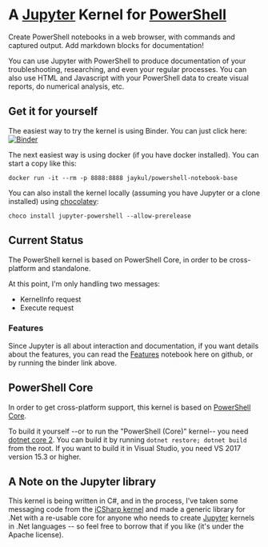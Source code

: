 # A [Jupyter](https://jupyter.org/) Kernel for [PowerShell](https://github.com/PowerShell/PowerShell)

Create PowerShell notebooks in a web browser, with commands and captured output. Add markdown blocks for documentation!

You can use Jupyter with PowerShell to produce documentation of your troubleshooting, researching, and even your regular processes. You can also use HTML and Javascript with your PowerShell data to create visual reports, do numerical analysis, etc.

## Get it for yourself

The easiest way to try the kernel is using Binder. You can just click here: [![Binder](https://mybinder.org/badge.svg)](https://mybinder.org/v2/gh/jaykul/Jupyter-PowerShell/master)

The next easiest way is using docker (if you have docker installed). You can start a copy like this:

```posh
docker run -it --rm -p 8888:8888 jaykul/powershell-notebook-base
```

You can also install the kernel locally (assuming you have Jupyter or a clone installed) using [chocolatey](http://chocolatey.org/):

```posh
choco install jupyter-powershell --allow-prerelease
```

## Current Status

The PowerShell kernel is based on PowerShell Core, in order to be cross-platform and standalone.

At this point, I'm only handling two messages:

* KernelInfo request
* Execute request

### Features

Since Jupyter is all about interaction and documentation, if you want details about the features, you can read the [Features](https://github.com/Jaykul/Jupyter-PowerShell/blob/master/Features.ipynb) notebook here on github, or by running the binder link above.

## PowerShell Core

In order to get cross-platform support, this kernel is based on [PowerShell Core](https://github.com/PowerShell/PowerShell).

To build it yourself --or to run the "PowerShell (Core)" kernel-- you need [dotnet core 2](https://www.microsoft.com/net/core).  You can build it by running `dotnet restore; dotnet build` from the root. If you want to build it in Visual Studio, you need VS 2017 version 15.3 or higher.

## A Note on the Jupyter library

This kernel is being written in C#, and in the process, I've taken some messaging code from the [iCSharp kernel](https://github.com/zabirauf/icsharp) and made a generic library for .Net with a re-usable core for anyone who needs to create [Jupyter](https://jupyter.org/) kernels in .Net languages -- so feel free to borrow that if you like (it's under the Apache license).
